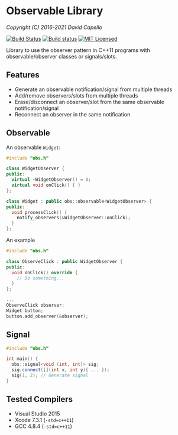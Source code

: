 Observable Library
==================

*Copyright (C) 2016-2021 David Capello*

[![Build Status](https://travis-ci.org/dacap/observable.svg)](https://travis-ci.org/dacap/observable)
[![Build status](https://ci.appveyor.com/api/projects/status/jcur6dbi1vw6hrbw?svg=true)](https://ci.appveyor.com/project/dacap/observable)
[![MIT Licensed](https://img.shields.io/badge/license-MIT-blue.svg)](LICENSE.txt)

Library to use the observer pattern in C++11 programs with
observable/observer classes or signals/slots.

Features
--------

* Generate an observable notification/signal from multiple threads
* Add/remove observers/slots from multiple threads
* Erase/disconnect an observer/slot from the same observable notification/signal
* Reconnect an observer in the same notification

Observable
----------

An observable `Widget`:

```cpp
#include "obs.h"

class WidgetObserver {
public:
  virtual ~WidgetObserver() = 0;
  virtual void onClick() { }
};

class Widget : public obs::observable<WidgetObserver> {
public:
  void processClick() {
    notify_observers(&WidgetObserver::onClick);
  }
};
```

An example

```cpp
#include "obs.h"

class ObserveClick : public WidgetObserver {
public:
  void onClick() override {
    // Do something...
  }
};

...
ObserveClick observer;
Widget button;
button.add_observer(&observer);
```

Signal
------

```cpp
#include "obs.h"

int main() {
  obs::signal<void (int, int)> sig;
  sig.connect([](int x, int y){ ... });
  sig(1, 2); // Generate signal
}
```

Tested Compilers
----------------

* Visual Studio 2015
* Xcode 7.3.1 (`-std=c++11`)
* GCC 4.8.4 (`-std=c++11`)
